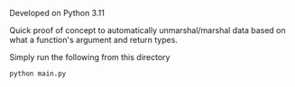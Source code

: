 Developed on Python 3.11

Quick proof of concept to automatically unmarshal/marshal data based on what a
function's argument and return types.

Simply run the following from this directory
```console
python main.py
```